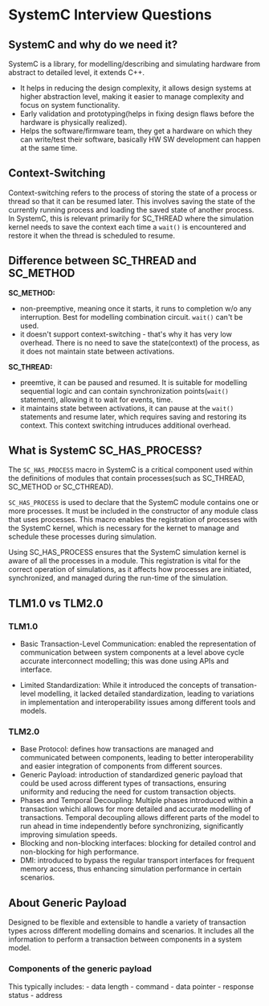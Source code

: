 # SystemC Interview Questions

## SystemC and why do we need it?

SystemC is a library, for modelling/describing and simulating hardware from abstract to detailed level, it extends C++.

- It helps in reducing the design complexity, it allows design systems at higher abstraction level, making it easier to manage complexity and focus on system functionality.
- Early validation and prototyping(helps in fixing design flaws before the hardware is physically realized).
- Helps the software/firmware team, they get a hardware on which they can write/test their software, basically HW SW development can happen at the same time.

## Context-Switching 

Context-switching refers to the process of storing the state of a process or thread so that it can be resumed later. This involves saving the state of the currently running process and loading the saved state of another process. In SystemC, this is relevant primarily for SC_THREAD where the simulation kernel needs to save the context each time a `wait()` is encountered and restore it when the thread is scheduled to resume.

## Difference between SC_THREAD and SC_METHOD

**SC_METHOD:** 
- non-preemptive, meaning once it starts, it runs to completion w/o any interruption. Best for modelling combination circuit. `wait()` can't be used.
- it doesn't support context-switching - that's why it has very low overhead. There is no need to save the state(context) of the process, as it does not maintain state between activations.

**SC_THREAD:**
- preemtive, it can be paused and resumed. It is suitable for modelling sequential logic and can contain synchronization points(`wait()` statement), allowing it to wait for events, time.
- it maintains state between activations, it can pause at the `wait()` statements and resume later, which requires saving and restoring its context. This context switching intruduces additional overhead.

## What is SystemC SC_HAS_PROCESS?

The `SC_HAS_PROCESS` macro in SystemC is a critical component used within the definitions of modules that contain processes(such as SC_THREAD, SC_METHOD or SC_CTHREAD).

`SC_HAS_PROCESS` is used to declare that the SystemC module contains one or more processes. It must be included in the constructor of any module class that uses processes. This macro enables the registration of processes with the SystemC kernel, which is necessary for the kernet to manage and schedule these processes during simulation.

Using SC_HAS_PROCESS ensures that the SystemC simulation kernel is aware of all the processes in a module. This registration is vital for the correct operation of simulations, as it affects how processes are initiated, synchronized, and managed during the run-time of the simulation.

## TLM1.0 vs TLM2.0

### TLM1.0

- Basic Transaction-Level Communication: enabled the representation of communication between system components at a level above cycle accurate interconnect modelling; this was done using APIs and interface. 

- Limited Standardization: While it introduced the concepts of transation-level modelling, it lacked detailed standardization, leading to variations in implementation and interoperability issues among different tools and models.

### TLM2.0

- Base Protocol: defines how transactions are managed and communicated between components, leading to better interoperability and easier integration of components from different sources.
- Generic Payload: introduction of standardized generic payload that could be used across different types of transactions, ensuring uniformity and reducing the need for custom transaction objects.
- Phases and Temporal Decoupling: Multiple phases introduced within a transaction whichi allows for more detailed and accurate modelling of transactions. Temporal decoupling allows different parts of the model to run ahead in time independently before synchronizing, significantly improving simulation speeds.
- Blocking and non-blocking interfaces: blocking for detailed control and non-blocking for high performance.
- DMI: introduced to bypass the regular transport interfaces for frequent memory access, thus enhancing simulation performance in certain scenarios.

## About Generic Payload

Designed to be flexible and extensible to handle a variety of transaction types across different modelling domains and scenarios. It includes all the information to perform a transaction between components in a system model.

### Components of the generic payload

This typically includes:
    - data length
    - command
    - data pointer
    - response status
    - address

